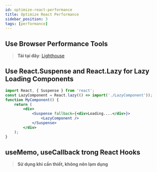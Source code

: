 ```yaml
---
id: optimize-react-performance
title: Optimize React Performance
sidebar_position: 3
tags: [performance]
---
```


## Use Browser Performance Tools

> **Tải tại đây**: [Lighthouse](https://chrome.google.com/webstore/detail/lighthouse/blipmdconlkpinefehnmjammfjpmpbjk?hl=en)

## Use React.Suspense and React.Lazy for Lazy Loading Components

```jsx
import React, { Suspense } from 'react';
const LazyComponent = React.lazy(() => import('./LazyComponent'));
function MyComponent() {
    return (
        <div>
            <Suspense fallback={<div>Loading....</div>}>
                <LazyComponent />
            </Suspense>
        </div>
    );
}
```

## useMemo, useCallback trong React Hooks

> **Sử dụng khi cần thiết, không nên lạm dụng**
